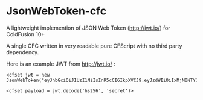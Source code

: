 # JsonWebToken-cfc
A lightweight implemention of JSON Web Token (http://jwt.io/) for ColdFusion 10+

A single CFC written in very readable pure CFScript with no third party dependency.

Here is an example JWT from http://jwt.io/ :

    <cfset jwt = new JsonWebToken("eyJhbGciOiJIUzI1NiIsInR5cCI6IkpXVCJ9.eyJzdWIiOiIxMjM0NTY3ODkwIiwibmFtZSI6IkpvaG4gRG9lIiwiYWRtaW4iOnRydWV9.TJVA95OrM7E2cBab30RMHrHDcEfxjoYZgeFONFh7HgQ")>
    
    <cfset payload = jwt.decode('hs256', 'secret')>
